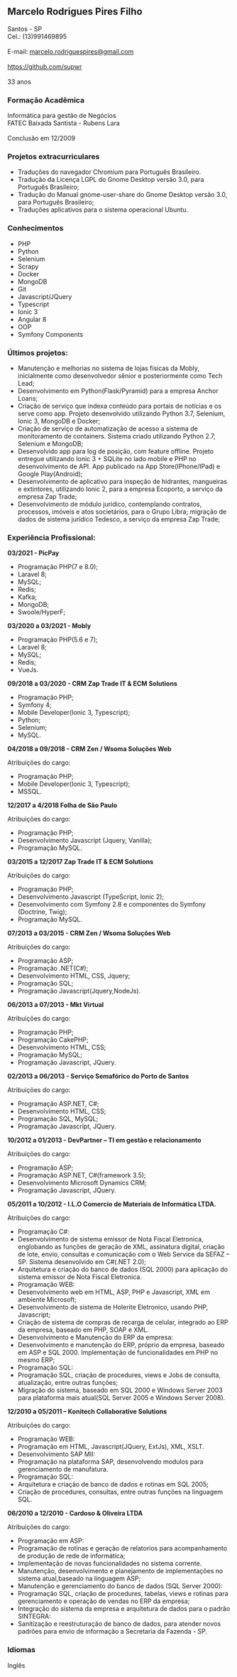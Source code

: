 ## Marcelo Rodrigues Pires Filho

Santos - SP
<br>Cel.: (13)991469895</br>
<br>E-mail: marcelo.rodriguespires@gmail.com</br>
<br>https://github.com/supwr</br>
<br>33 anos</br>

### Formação Acadêmica

Informática para gestão de Negócios
<br>FATEC Baixada Santista - Rubens Lara</br> 
<br>Conclusão em 12/2009</br> 

### Projetos extracurriculares

* Traduções do navegador Chromium para Português Brasileiro.
* Tradução da Licença LGPL do Gnome Desktop versão 3.0, para Português Brasileiro; 
* Tradução do Manual gnome-user-share do Gnome Desktop versão 3.0, para Português Brasileiro; 
* Traduções aplicativos para o sistema operacional Ubuntu. 
 
### Conhecimentos

* PHP
* Python
* Selenium
* Scrapy
* Docker
* MongoDB
* Git
* Javascript/JQuery 
* Typescript
* Ionic 3
* Angular 8
* OOP
* Symfony Components


### Últimos projetos: 

* Manutenção e melhorias no sistema de lojas físicas da Mobly, inicialmente como desenvolvedor sênior e posteriormente como Tech Lead;
* Desenvolvimento em Python(Flask/Pyramid) para a empresa Anchor Loans;
* Criação de serviço que indexa conteúdo para portais de notícias e os serve como app. Projeto desenvolvido utilizando Python 3.7, Selenium, Ionic 3, MongoDB e Docker;
* Criação de serviço de automatização de acesso a sistema de monitoramento de containers. Sistema criado utilizando Python 2.7, Selenium e MongoDB;
* Desenvolvido app para log de posição, com feature offline. Projeto entregue utilizando Ionic 3 + SQLite no lado mobile e PHP no desenvolvimento de API. App publicado na App Store(IPhone/IPad) e Google Play(Android);
* Desenvolvimento de aplicativo para inspeção de hidrantes, mangueiras e extintores, utilizando Ionic 2, para a empresa Ecoporto, a serviço da empresa Zap Trade;
* Desenvolvimento de módulo jurídico, contemplando contratos, processos, imóveis e atos societários, para o Grupo Libra; migração de dados de sistema jurídico Tedesco, a serviço da empresa Zap Trade;


### Experiência Profissional: 

**03/2021 - PicPay**

* Programação PHP(7 e 8.0);
* Laravel 8;
* MySQL;
* Redis;
* Kafka;
* MongoDB;
* Swoole/HyperF;


**03/2020 a 03/2021 - Mobly**

* Programação PHP(5.6 e 7);
* Laravel 8;
* MySQL;
* Redis;
* VueJs.

**09/2018 a 03/2020 - CRM Zap Trade IT & ECM Solutions**

* Programação PHP;  
* Symfony 4;
* Mobile Developer(Ionic 3, Typescript);
* Python;
* Selenium;
* MySQL.

**04/2018 a 09/2018 - CRM Zen / Wsoma Soluções Web**

Atribuições do cargo: 

* Programação PHP;  
* Mobile Developer(Ionic 3, Typescript);
* MSSQL.

**12/2017 a 4/2018 Folha de São Paulo**

Atribuições do cargo: 

* Programação PHP;  
* Desenvolvimento Javascript (Jquery, Vanilla);
* Programação MySQL.

**03/2015 a 12/2017 Zap Trade IT & ECM Solutions**

Atribuições do cargo: 

* Programação PHP;  
* Desenvolvimento Javascript (TypeScript, Ionic 2);
* Desenvolvimento com Symfony 2.8 e componentes do Symfony (Doctrine, Twig);
* Programação MySQL.


**07/2013 a 03/2015 - CRM Zen / Wsoma Soluções Web**

Atribuições do cargo: 

* Programação ASP;
* Programação .NET(C#); 
* Desenvolvimento HTML, CSS, Jquery; 
* Programação SQL;
* Programação Javascript(Jquery,NodeJs). 


**06/2013 a 07/2013 - Mkt Virtual** 

Atribuições do cargo: 

* Programação PHP; 
* Programação CakePHP;
* Desenvolvimento HTML, CSS; 
* Programação MySQL; 
* Programação Javascript, JQuery. 
 

**02/2013 a 06/2013 - Serviço Semafórico do Porto de Santos** 

Atribuições do cargo: 

* Programação ASP.NET, C#; 
* Desenvolvimento HTML, CSS;
* Programação SQL, MySQL;
* Programação Javascript, JQuery. 
 

**10/2012 a 01/2013 - DevPartner – TI em gestão e relacionamento**

Atribuições do cargo: 

* Programação ASP; 
* Programação ASP.NET, C#(framework 3.5); 
* Desenvolvimento Microsoft Dynamics CRM; 
* Programação Javascript, JQuery. 
 
**05/2011 a 10/2012 - I.L.O Comercio de Materiais de Informática LTDA.**

Atribuições do cargo:

* Programação C#:
 * Desenvolvimento de sistema emissor de Nota Fiscal Eletronica, englobando as funções de geração de XML, assinatura digital, criação de lote, envio, consultas e comunicação com o Web Service da SEFAZ – SP. Sistema desenvolvido em C#(.NET 2.0);
 * Arquitetura e criação do banco de dados (SQL 2000) para aplicação do sistema emissor de Nota Fiscal Eletronica.
* Programação WEB:
 * Desenvolvimento web em HTML, ASP, PHP e Javascript, XML em ambiente Microsoft;
 * Desenvolvimento de sistema de Holerite Eletronico, usando PHP, Javascript;
 * Criação de sistema de compras de recarga de celular, integrado ao ERP da empresa, baseado em PHP, SOAP e XML.
 * Desenvolvimento e Manutenção do ERP da empresa:
 * Desenvolvimento e manutenção do ERP, próprio da empresa, baseado em ASP e SQL 2000. Implementação de funcionalidades em PHP no mesmo ERP;
* Programação SQL:
 * Programação SQL, criação de procedures, views e Jobs de consulta, atualização, entre outras funções;
 * Migração do sistema, baseado em SQL 2000 e Windows Server 2003 para plataforma mais atual(SQL Server 2005 e Windows Server 2008).

**12/2010 a 05/2011 – Konitech Collaborative Solutions**

Atribuições do cargo:

* Programação WEB:
 * Programação em HTML, Javascript(JQuery, ExtJs), XML, XSLT.
 * Desenvolvimento SAP MII:
 * Programação na plataforma SAP, desenvolvendo modulos para gerenciamento de manufatura.
* Programação SQL:
 * Arquitetura e criação de banco de dados e rotinas em SQL 2005;
 * Criação de procedures, consultas, entre outras funções na linguagem SQL.

**06/2010 a 12/2010 - Cardoso & Oliveira LTDA**

Atribuições do cargo:

* Programação em ASP:
 * Programação de rotinas e geração de relatorios para acompanhamento de produção de rede de informática;
 * Implementação de novas funcionalidades no sistema corrente.
 * Manutenção, desenvolvimento e planejamento de implementações no sistema atual,baseado na linguagem ASP;
 * Manutenção e gerenciamento do banco de dados (SQL Server 2000):
 * Programação SQL, criação de procedures, tabelas, views e rotinas para gerenciamento e operação de vendas no ERP da empresa;
 * Integração do sistema da empresa e arquitetura de dados para o padrão SINTEGRA:
 * Sanitização e reestruturação de banco de dados, para atender novos padrões para envio de informação a Secretaria da Fazenda - SP.

### Idiomas
Inglês


